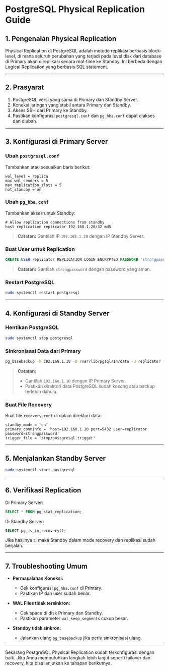 
# PostgreSQL Physical Replication Guide

## 1. Pengenalan Physical Replication

Physical Replication di PostgreSQL adalah metode replikasi berbasis block-level, di mana seluruh perubahan yang terjadi pada level disk dari database di Primary akan direplikasi secara real-time ke Standby. Ini berbeda dengan Logical Replication yang berbasis SQL statement.

---

## 2. Prasyarat

1. PostgreSQL versi yang sama di Primary dan Standby Server.
2. Koneksi jaringan yang stabil antara Primary dan Standby.
3. Akses SSH dari Primary ke Standby.
4. Pastikan konfigurasi `postgresql.conf` dan `pg_hba.conf` dapat diakses dan diubah.

---

## 3. Konfigurasi di Primary Server

### Ubah `postgresql.conf`

Tambahkan atau sesuaikan baris berikut:

```
wal_level = replica
max_wal_senders = 5
max_replication_slots = 5
hot_standby = on
```

### Ubah `pg_hba.conf`

Tambahkan akses untuk Standby:

```
# Allow replication connections from standby
host replication replicator 192.168.1.20/32 md5
```

> **Catatan:** Gantilah IP `192.168.1.20` dengan IP Standby Server.

### Buat User untuk Replication

```sql
CREATE USER replicator REPLICATION LOGIN ENCRYPTED PASSWORD 'strongpassword';
```

> **Catatan:** Gantilah `strongpassword` dengan password yang aman.

### Restart PostgreSQL

```bash
sudo systemctl restart postgresql
```

---

## 4. Konfigurasi di Standby Server

### Hentikan PostgreSQL

```bash
sudo systemctl stop postgresql
```

### Sinkronisasi Data dari Primary

```bash
pg_basebackup -h 192.168.1.10 -D /var/lib/pgsql/14/data -U replicator -P --wal-method=stream
```

> **Catatan:**
>
> * Gantilah `192.168.1.10` dengan IP Primary Server.
> * Pastikan direktori data PostgreSQL sudah kosong atau backup terlebih dahulu.

### Buat File Recovery

Buat file `recovery.conf` di dalam direktori data:

```
standby_mode = 'on'
primary_conninfo = 'host=192.168.1.10 port=5432 user=replicator password=strongpassword'
trigger_file = '/tmp/postgresql.trigger'
```

---

## 5. Menjalankan Standby Server

```bash
sudo systemctl start postgresql
```

---

## 6. Verifikasi Replication

Di Primary Server:

```sql
SELECT * FROM pg_stat_replication;
```

Di Standby Server:

```sql
SELECT pg_is_in_recovery();
```

Jika hasilnya `t`, maka Standby dalam mode recovery dan replikasi sudah berjalan.

---

## 7. Troubleshooting Umum

* **Permasalahan Koneksi:**

  * Cek konfigurasi `pg_hba.conf` di Primary.
  * Pastikan IP dan user sudah benar.

* **WAL Files tidak tersinkron:**

  * Cek space di disk Primary dan Standby.
  * Pastikan parameter `wal_keep_segments` cukup besar.

* **Standby tidak sinkron:**

  * Jalankan ulang `pg_basebackup` jika perlu sinkronisasi ulang.

---

Sekarang PostgreSQL Physical Replication sudah terkonfigurasi dengan baik. Jika Anda membutuhkan langkah lebih lanjut seperti failover dan recovery, kita bisa lanjutkan ke tahapan berikutnya.
